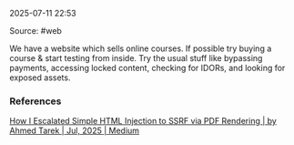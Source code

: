 
2025-07-11 22:53

Source: #web 

We have a website which sells online courses. If possible try buying a course & start testing from inside. Try the usual stuff like bypassing payments, accessing locked content, checking for IDORs, and looking for exposed assets.





### References
[How I Escalated Simple HTML Injection to SSRF via PDF Rendering | by Ahmed Tarek | Jul, 2025 | Medium](https://medium.com/@0x_xnum/how-i-escalated-simple-html-injection-to-ssrf-via-pdf-rendering-682ea94b3194)